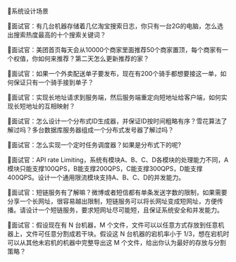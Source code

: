 👯系统设计场景

📝面试官：有几台机器存储着几亿淘宝搜索日志，你只有一台2G的电脑，怎么选出搜索热度最高的十个搜索关键词？

📝面试官：美团首页每天会从10000个商家里面推荐50个商家置顶，每个商家有一个权值，你如何来推荐？第二天怎么更新推荐的家？

📝面试官：如果一个外卖配送单子要发布，现在有200个骑手都想要接这一单，如何保证只有一个骑手接到单子？

📝面试官：实现长地址请求到服务端，然后服务端重定向短地址给客户端，如何实现长短地址的互相映射？

📝面试官：怎么设计一个分布式ID生成器，并保证ID按时间粗略有序？雪花算法了解过吗？多台数据库服务器组成一个分布式发号器了解过吗？

📝面试官：怎么实现一个定时任务调度器？如果是分布式下的呢?

📝面试官：API rate Limiting，系统有模块A、B、C、D各模块的处理能力不同，A模块只能支撑100QPS，B能支撑200QPS，C能支撑300QPS，D能支撑400QPS。设计一个通用限流模块支持A、B、C、D的并发能力。

📝面试官：短链服务有了解嘛？微博或者短信都有单条发送字数的限制，如果需要分享一个长网址，很容易越出限制，短链服务可以将长网址变成短网址，方便传播。请设计一个短链服务，要求短网址尽可能短，且保证系统安全和并发能力。

📝面试官：假设现在有 N 台机器，M 个文件，文件可以以任意方式存放到任意机器上，文件可任意分割成若干块。假设这 N 台机器的宕机率小于 1/3，想在宕机时可以从其他未宕机的机器中完整导出这 M 个文件，给出你认为最好的存放与分割策略？